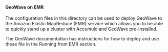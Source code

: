 #### GeoWave on EMR

The configuration files in this directory can be used to deploy GeoWave to the Amazon Elastic MapReduce (EMR) service
which allows you to be able to quickly stand up a cluster with Accumulo and GeoWave pre-installed.

The GeoWave documentation has instructions for how to deploy and use these file in the Running from EMR section.
